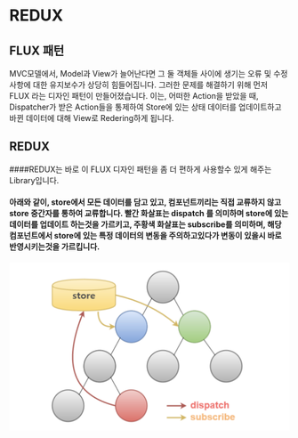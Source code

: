 # REDUX

## FLUX 패턴

MVC모델에서, Model과 View가 늘어난다면 그 둘 객체들 사이에 생기는 오류 및 수정사항에 대한 유지보수가 상당히 힘들어집니다. 그러한 문제를 해결하기 위해 먼저 FLUX 라는 디자인 패턴이 만들어졌습니다.
이는, 어떠한 Action을 받았을 때, Dispatcher가 받은 Action들을 통제하여 Store에 있는 상태 데이터를 업데이트하고 바뀐 데이터에 대해 View로 Redering하게 됩니다.

## REDUX

####REDUX는 바로 이 FLUX 디자인 패턴을 좀 더 편하게 사용할수 있게 해주는 Library입니다.

#### 아래와 같이, store에서 모든 데이터를 담고 있고, 컴포넌트끼리는 직접 교류하지 않고 store 중간자를 통하여 교류합니다. 빨간 화살표는 dispatch 를 의미하며 store에 있는 데이터를 업데이트 하는것을 가르키고, 주황색 화살표는 subscribe를 의미하며, 해당 컴포넌트에서 store에 있는 특정 데이터의 변동을 주의하고있다가 변동이 있을시 바로 반영시키는것을 가르킵니다.

![Alt text](redux.png)